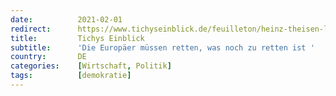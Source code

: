 ```yaml
---
date:          2021-02-01
redirect:      https://www.tichyseinblick.de/feuilleton/heinz-theisen-lightkultur-und-leitstruktur/
title:         Tichys Einblick
subtitle:      'Die Europäer müssen retten, was noch zu retten ist '
country:       DE
categories:    [Wirtschaft, Politik]
tags:          [demokratie]
---
```

